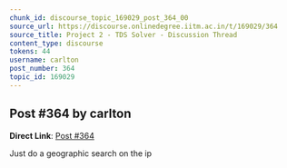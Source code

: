 ```yaml
---
chunk_id: discourse_topic_169029_post_364_00
source_url: https://discourse.onlinedegree.iitm.ac.in/t/169029/364
source_title: Project 2 - TDS Solver - Discussion Thread
content_type: discourse
tokens: 44
username: carlton
post_number: 364
topic_id: 169029
---
```


## Post #364 by carlton

**Direct Link**: [Post #364](https://discourse.onlinedegree.iitm.ac.in/t/169029/364)

Just do a geographic search on the ip
